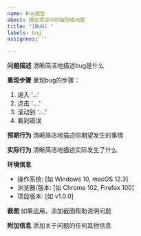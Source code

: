 ```yaml
---
name: Bug报告
about: 报告项目中的缺陷或问题
title: "[BUG] "
labels: bug
assignees: ''

---
```


**问题描述**
清晰简洁地描述bug是什么

**重现步骤**
重现bug的步骤：
1. 进入 '...'
2. 点击 '....'
3. 滚动到 '....'
4. 看到错误

**预期行为**
清晰简洁地描述你期望发生的事情

**实际行为**
清晰简洁地描述实际发生了什么

**环境信息**
- 操作系统: [如 Windows 10, macOS 12.3]
- 浏览器/版本: [如 Chrome 102, Firefox 100]
- 项目版本: [如 v1.0.0]

**截图**
如果适用，添加截图帮助说明问题

**附加信息**
添加关于问题的任何其他信息